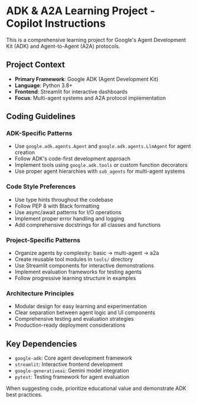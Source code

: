 <!-- Use this file to provide workspace-specific custom instructions to Copilot. For more details, visit https://code.visualstudio.com/docs/copilot/copilot-customization#_use-a-githubcopilotinstructionsmd-file -->

# ADK & A2A Learning Project - Copilot Instructions

This is a comprehensive learning project for Google's Agent Development Kit (ADK) and Agent-to-Agent (A2A) protocols.

## Project Context
- **Primary Framework**: Google ADK (Agent Development Kit)
- **Language**: Python 3.8+
- **Frontend**: Streamlit for interactive dashboards
- **Focus**: Multi-agent systems and A2A protocol implementation

## Coding Guidelines

### ADK-Specific Patterns
- Use `google.adk.agents.Agent` and `google.adk.agents.LlmAgent` for agent creation
- Follow ADK's code-first development approach
- Implement tools using `google.adk.tools` or custom function decorators
- Use proper agent hierarchies with `sub_agents` for multi-agent systems

### Code Style Preferences
- Use type hints throughout the codebase
- Follow PEP 8 with Black formatting
- Use async/await patterns for I/O operations
- Implement proper error handling and logging
- Add comprehensive docstrings for all classes and functions

### Project-Specific Patterns
- Organize agents by complexity: basic → multi-agent → a2a
- Create reusable tool modules in `tools/` directory
- Use Streamlit components for interactive demonstrations
- Implement evaluation frameworks for testing agents
- Follow progressive learning structure in examples

### Architecture Principles
- Modular design for easy learning and experimentation
- Clear separation between agent logic and UI components
- Comprehensive testing and evaluation strategies
- Production-ready deployment considerations

## Key Dependencies
- `google-adk`: Core agent development framework
- `streamlit`: Interactive frontend development
- `google-generativeai`: Gemini model integration
- `pytest`: Testing framework for agent evaluation

When suggesting code, prioritize educational value and demonstrate ADK best practices.
